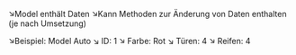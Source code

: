 ↘Model enthält Daten 
	↘Kann Methoden zur Änderung von Daten enthalten (je nach Umsetzung) 
	
↘Beispiel: Model Auto 
	↘ ID: 1 
	↘ Farbe: Rot 
	↘ Türen: 4 
	↘ Reifen: 4

